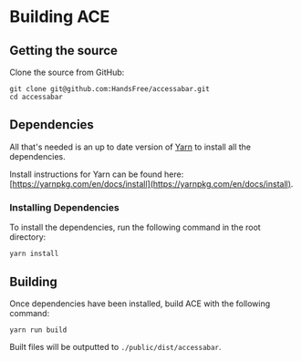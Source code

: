 # Building ACE
## Getting the source
Clone the source from GitHub:
```
git clone git@github.com:HandsFree/accessabar.git
cd accessabar
```

## Dependencies
All that's needed is an up to date version of [Yarn](https://yarnpkg.com/) to install all the dependencies. 

Install instructions for Yarn can be found here: [https://yarnpkg.com/en/docs/install](https://yarnpkg.com/en/docs/install).

### Installing Dependencies
To install the dependencies, run the following command in the root directory:
```
yarn install
```

## Building
Once dependencies have been installed, build ACE with the following command:
```
yarn run build
```

Built files will be outputted to `./public/dist/accessabar`.
